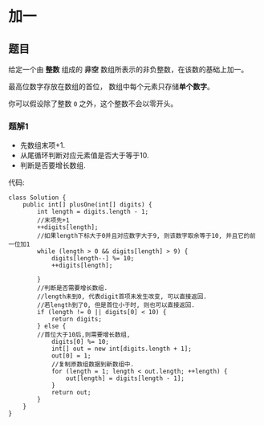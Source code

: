 # 加一 
  
## 题目
  
给定一个由 **整数** 组成的 **非空** 数组所表示的非负整数，在该数的基础上加一。

最高位数字存放在数组的首位， 数组中每个元素只存储**单个数字**。

你可以假设除了整数 ```0``` 之外，这个整数不会以零开头。
  
### 题解1
  
* 先数组末项+1.
* 从尾循环判断对应元素值是否大于等于10.
* 判断是否要增长数组.  
  
代码:  
  
```
class Solution {
    public int[] plusOne(int[] digits) {
        int length = digits.length - 1;
		//末项先+1
        ++digits[length];
		//如果length下标大于0并且对应数字大于9, 则该数字取余等于10, 并且它的前一位加1
        while (length > 0 && digits[length] > 9) {
		    digits[length--] %= 10;
            ++digits[length];

        }
		//判断是否需要增长数组.
		//length未到0, 代表digit首项未发生改变, 可以直接返回.
		//若length到了0, 但是首位小于时, 则也可以直接返回.
        if (length != 0 || digits[0] < 10) {
            return digits;
        } else {
		//首位大于10后,则需要增长数组,
            digits[0] %= 10;
            int[] out = new int[digits.length + 1];
            out[0] = 1;
			//复制原数组数据到新数组中.
            for (length = 1; length < out.length; ++length) {
                out[length] = digits[length - 1];
            }
            return out;
        }
    }
}
```
